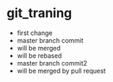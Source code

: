 # git_traning
* first change
* master branch commit
* will be merged
* will be rebased
* master branch commit2
* will be merged by pull request
